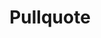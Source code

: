 ---
layout: pattern
categories: [patterns, pullquote]
title: Pullquote
type: [sub-nav-item]
permalink: /patterns/pullquote/
overview: 
description: |
  
    
usa-link: 
specification: |
  
spec:
  - name: title
    class:
    required: true
    type: h3
    content: 80 characters
    example: "Cats are really cool dudes"
  - name: body
    class: usa-classname
    type: text
    required: true
    character: 140 characters
    example: "Run off table persian cat jump eat fish hack. Paw at beetle and eat it before it gets away demand"

### Paths to view design and code... 
## designimg: can be used to show an image of the design until a coded version can be created. The htmlpath & csspath should be located in the pattens folder. Read more about creating coded components in /docs/creating-patterns 
# designimg: 

paragraph-class:
### additional style for paragraph element
li-class:
### additional style for process list item 
h4-class:
### additional style for h4 element

  
jekyll: |
  "{% include patterns/pullquote/pullquote-jk.md %}"
htmlpath: patterns/pullquote/pullquote.md
csspath: patterns/pullquote/index.scss
---